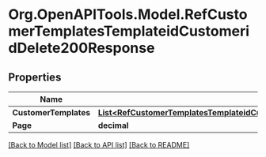 # Org.OpenAPITools.Model.RefCustomerTemplatesTemplateidCustomeridDelete200Response

## Properties

Name | Type | Description | Notes
------------ | ------------- | ------------- | -------------
**CustomerTemplates** | [**List&lt;RefCustomerTemplatesTemplateidCustomeridDelete200ResponseCustomerTemplatesInner&gt;**](RefCustomerTemplatesTemplateidCustomeridDelete200ResponseCustomerTemplatesInner.md) |  | [optional] 
**Page** | **decimal** |  | [optional] 

[[Back to Model list]](../README.md#documentation-for-models) [[Back to API list]](../README.md#documentation-for-api-endpoints) [[Back to README]](../README.md)

